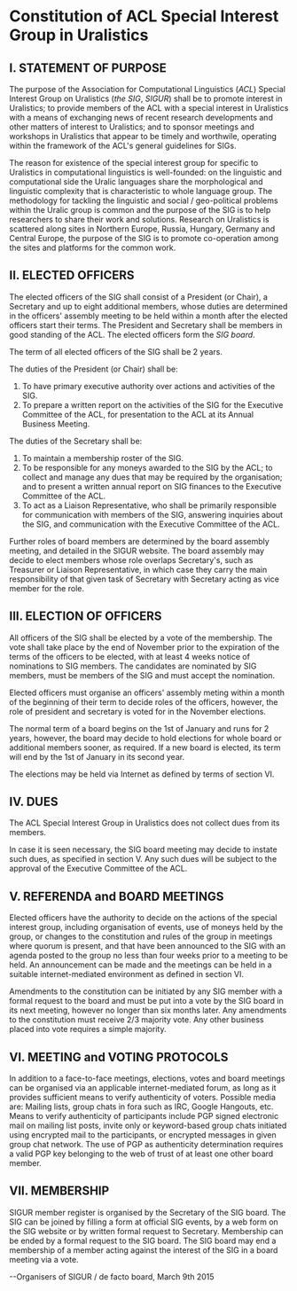 # Constitution of ACL Special Interest Group in Uralistics

## I. STATEMENT OF PURPOSE

The purpose of the Association for Computational Linguistics (*ACL*) Special
Interest Group on Uralistics (*the SIG*, *SIGUR*) shall be to promote interest
in Uralistics; to provide members of the ACL with a special interest in
Uralistics with a means of exchanging news of recent research developments and
other matters of interest to Uralistics; and to sponsor meetings and workshops
in Uralistics that appear to be timely and worthwile, operating within the
framework of the ACL's general guidelines for SIGs.

The reason for existence of the special interest group for specific to
Uralistics in computational linguistics is well-founded: on the linguistic and
computational side the Uralic languages share the morphological and linguistic complexity
that is characteristic to whole language group. The methodology for tackling
the linguistic and social / geo-political problems within the Uralic group is
common and the purpose of the SIG is to help researchers to share their work
and solutions. Research on Uralistics is scattered along sites in Northern
Europe, Russia, Hungary, Germany and Central Europe, the purpose of the SIG is to
promote co-operation among the sites and platforms for the common work.

## II. ELECTED OFFICERS

The elected officers of the SIG shall consist of a President (or Chair), a
Secretary and up to eight additional members, whose duties are determined in
the officers' assembly meeting to be held within a month after the elected officers
start their terms. The President and Secretary shall be members in good
standing of the ACL. The elected officers form the *SIG board*.

The term of all elected officers of the SIG shall be 2 years.

The duties of the President (or Chair) shall be:

1. To have primary executive authority over actions and activities of the SIG.
2. To prepare a written report on the activities of the SIG for the Executive 
   Committee of the ACL, for presentation to the ACL at its Annual Business 
   Meeting.

The duties of the Secretary shall be:

1. To maintain a membership roster of the SIG.
2. To be responsible for any moneys awarded to the SIG by the ACL; to
   collect and manage any dues that may be required by the organisation; and to
   present a written annual report on SIG finances to the Executive
   Committee of the ACL.
3. To act as a Liaison Representative, who shall be primarily responsible for
   communication with members of the SIG, answering inquiries about the SIG,
   and communication with the Executive Committee of the ACL.

Further roles of board members are determined by the board assembly meeting,
and detailed in the SIGUR website. The board assembly may decide to elect
members whose role overlaps Secretary's, such as Treasurer or Liaison
Representative, in which case they carry the main responsibility of that given
task of Secretary with Secretary acting as vice member for the role.

## III. ELECTION OF OFFICERS

All officers of the SIG shall be elected by a vote of the membership. The vote
shall take place by the end of November prior to the expiration of the terms of
the officers to be elected, with at least 4 weeks notice of nominations to 
SIG members.  The candidates are nominated by SIG members, must be members
of the SIG and must accept the nomination.

Elected officers must organise an officers' assembly meting within a month of 
the beginning of their term to decide roles of the officers, however, the 
role of president and secretary is voted for in the November elections. 

The normal term of a board begins on the 1st of January and runs for 2 years,
however, the board may decide to hold elections for whole board or additional
members sooner, as required. If a new board is elected, its term will end by
the 1st of January in its second year.

The elections may be held via Internet as defined by terms of section VI.

## IV. DUES

The ACL Special Interest Group in Uralistics does not collect dues from its
members.

In case it is seen necessary, the SIG board meeting may decide to instate such
dues, as specified in section V. Any such dues will be subject to the approval
of the Executive Committee of the ACL.


## V. REFERENDA and BOARD MEETINGS

Elected officers have the authority to decide on the actions of the special
interest group, including organisation of events, use of moneys held by the
group, or changes to the constitution and rules of the group in meetings where
quorum is present, and that have been announced to the SIG with an agenda
posted to the group no less than four weeks prior to a meeting to be held. An
announcement can be made and the meetings can be held in a suitable 
internet-mediated environment as defined in section VI.

Amendments to the constitution can be initiated by any SIG member with a
formal request to the board and must be put into a vote by the SIG board in its
next meeting, however no longer than six months later. Any amendments to the
constitution must receive 2/3 majority vote.  Any other business placed into
vote requires a simple majority.

## VI. MEETING and VOTING PROTOCOLS

In addition to a face-to-face meetings, elections, votes and board meetings can
be organised via an applicable internet-mediated forum, as long as it provides
sufficient means to verify authenticity of voters. Possible media are: Mailing
lists, group chats in fora such as IRC, Google Hangouts, etc. Means to verify
authenticity of participants include PGP signed electronic mail on mailing list
posts, invite only or keyword-based group chats initiated using encrypted mail
to the participants, or encrypted messages in given group chat network. The use
of PGP as authenticity determination requires a valid PGP key belonging to the
web of trust of at least one other board member.

## VII. MEMBERSHIP

SIGUR member register is organised by the Secretary of the SIG board. The SIG can be joined
by filling a form at official SIG events, by a web form on the SIG website or by
written formal request to Secretary. Membership can be ended
by a formal request to the SIG board. The SIG board may end a membership of a member
acting against the interest of the SIG in a board meeting via a vote.

--Organisers of SIGUR / de facto board,
March 9th 2015


